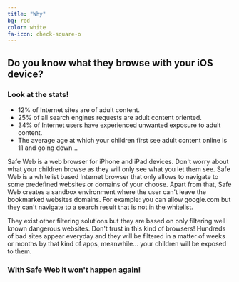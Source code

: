 ```yaml
---
title: "Why"
bg: red
color: white
fa-icon: check-square-o
---
```


## Do you know what they browse with your iOS device?

### Look at the stats!

- 12% of Internet sites are of adult content.
- 25% of all search engines requests are adult content oriented. 
- 34% of Internet users have experienced unwanted exposure to adult content. 
- The average age at which your children first see adult content online is 11 and going down... 
  
Safe Web is a web browser for iPhone and iPad devices. Don't worry about what your children browse as they will only see what you let them see. Safe Web is a whitelist based Internet browser that only allows to navigate to some predefined websites or domains of your choose. Apart from that, Safe Web creates a sandbox environment where the user can't leave the bookmarked websites domains. For example: you can allow google.com but they can't navigate to a search result that is not in the whitelist. 

They exist other filtering solutions but they are based on only filtering well known dangerous websites. Don't trust in this kind of browsers! Hundreds of bad sites appear everyday and they will be filtered in a matter of weeks or months by that kind of apps, meanwhile... your children will be exposed to them. 

### With Safe Web it won't happen again!
